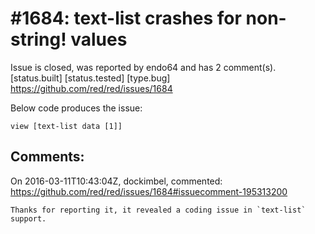 
#1684: text-list crashes for non-string! values
================================================================================
Issue is closed, was reported by endo64 and has 2 comment(s).
[status.built] [status.tested] [type.bug]
<https://github.com/red/red/issues/1684>

Below code produces the issue:

`
view [text-list data [1]]
`



Comments:
--------------------------------------------------------------------------------

On 2016-03-11T10:43:04Z, dockimbel, commented:
<https://github.com/red/red/issues/1684#issuecomment-195313200>

    Thanks for reporting it, it revealed a coding issue in `text-list` support.

